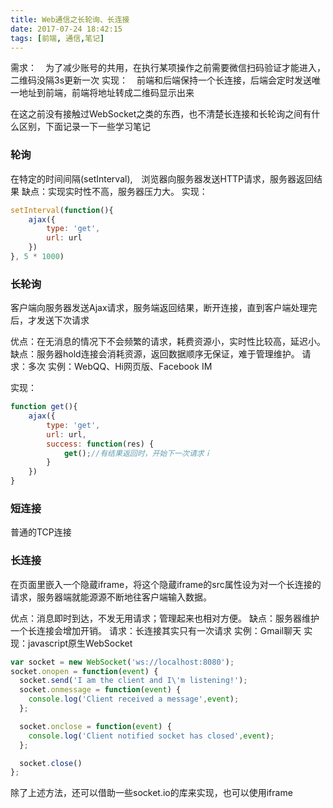 ```yaml
---
title: Web通信之长轮询、长连接
date: 2017-07-24 18:42:15
tags: [前端, 通信,笔记]
---
```


需求：　为了减少账号的共用，在执行某项操作之前需要微信扫码验证才能进入，二维码没隔3s更新一次
实现：　前端和后端保持一个长连接，后端会定时发送唯一地址到前端，前端将地址转成二维码显示出来


在这之前没有接触过WebSocket之类的东西，也不清楚长连接和长轮询之间有什么区别，下面记录一下一些学习笔记


### 轮询
在特定的时间间隔(setInterval),　浏览器向服务器发送HTTP请求，服务器返回结果
缺点：实现实时性不高，服务器压力大。
实现：

```javascript
setInterval(function(){
	ajax({
		type: 'get',
		url: url
	})
}, 5 * 1000)
```

### 长轮询
客户端向服务器发送Ajax请求，服务端返回结果，断开连接，直到客户端处理完后，才发送下次请求

优点：在无消息的情况下不会频繁的请求，耗费资源小，实时性比较高，延迟小。
缺点：服务器hold连接会消耗资源，返回数据顺序无保证，难于管理维护。 
请求：多次
实例：WebQQ、Hi网页版、Facebook IM
<!--more-->
实现：

```javascript
function get(){
	ajax({
		type: 'get',
		url: url,
		success: function(res) {
			get();//有结果返回时，开始下一次请求ｉ
		}
	})
}
```

### 短连接
普通的TCP连接

### 长连接
在页面里嵌入一个隐蔵iframe，将这个隐蔵iframe的src属性设为对一个长连接的请求，服务器端就能源源不断地往客户端输入数据。

优点：消息即时到达，不发无用请求；管理起来也相对方便。 
缺点：服务器维护一个长连接会增加开销。 
请求：长连接其实只有一次请求
实例：Gmail聊天
实现：javascript原生WebSocket
```javascript
var socket = new WebSocket('ws://localhost:8080'); 
socket.onopen = function(event) { 
  socket.send('I am the client and I\'m listening!'); 
  socket.onmessage = function(event) { 
    console.log('Client received a message',event); 
  }; 

  socket.onclose = function(event) { 
    console.log('Client notified socket has closed',event); 
  }; 

  socket.close() 
};
```
除了上述方法，还可以借助一些socket.io的库来实现，也可以使用iframe